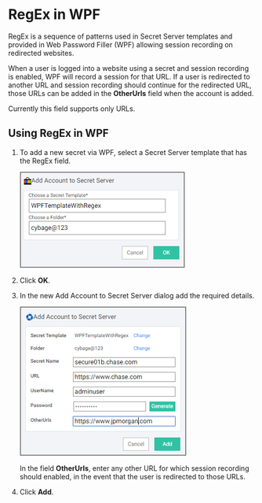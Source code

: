 [title]: # (RegEx)
[tags]: # (WPF)
[priority]: # (61)
# RegEx in WPF

RegEx is a sequence of patterns used in Secret Server templates and provided in Web Password Filler (WPF) allowing session recording on redirected websites.  

When a user is logged into a website using a secret and session recording is enabled, WPF will record a session for that URL. If a user is redirected to another URL and session recording should continue for the redirected URL, those URLs can be added in the __OtherUrls__ field when the account is added.

Currently this field supports only URLs.

## Using RegEx in WPF

1. To add a new secret via WPF, select a Secret Server template that has the RegEx field.

   ![regex-1](images/regex-1.png "Add Account to Secret Server modal")
1. Click __OK__.
1. In the new Add Account to Secret Server dialog add the required details.

   ![regex-2](images/regex-2.png "Add Account to Secret Server with RegEx template selected")

   In the field __OtherUrls__,  enter any other URL for which session recording should enabled, in the event that the user is redirected to those URLs.  
1. Click __Add__.
